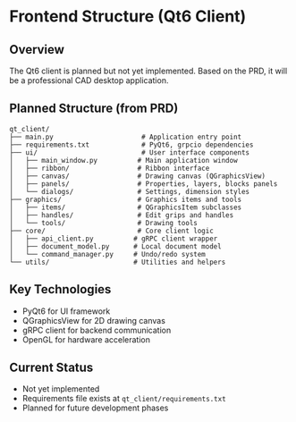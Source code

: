 # Frontend Structure (Qt6 Client)

## Overview
The Qt6 client is planned but not yet implemented. Based on the PRD, it will be a professional CAD desktop application.

## Planned Structure (from PRD)
```
qt_client/
├── main.py                      # Application entry point
├── requirements.txt             # PyQt6, grpcio dependencies
├── ui/                          # User interface components
│   ├── main_window.py          # Main application window
│   ├── ribbon/                 # Ribbon interface
│   ├── canvas/                 # Drawing canvas (QGraphicsView)
│   ├── panels/                 # Properties, layers, blocks panels
│   └── dialogs/                # Settings, dimension styles
├── graphics/                   # Graphics items and tools
│   ├── items/                  # QGraphicsItem subclasses
│   ├── handles/                # Edit grips and handles
│   └── tools/                  # Drawing tools
├── core/                       # Core client logic
│   ├── api_client.py          # gRPC client wrapper
│   ├── document_model.py      # Local document model
│   └── command_manager.py     # Undo/redo system
└── utils/                     # Utilities and helpers
```

## Key Technologies
- PyQt6 for UI framework
- QGraphicsView for 2D drawing canvas
- gRPC client for backend communication
- OpenGL for hardware acceleration

## Current Status
- Not yet implemented
- Requirements file exists at `qt_client/requirements.txt`
- Planned for future development phases
